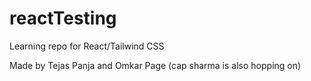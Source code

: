 # reactTesting
Learning repo for React/Tailwind CSS


Made by Tejas Panja and Omkar Page (cap sharma is also hopping on)
